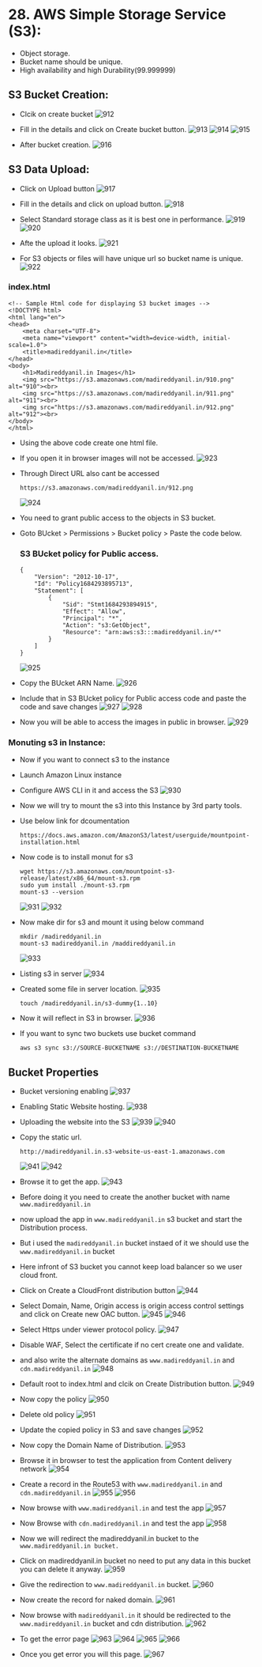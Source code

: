# 28. AWS Simple Storage Service (S3):

- Object storage.
- Bucket name should be unique.
- High availability and high Durability(99.999999)

## S3 Bucket Creation:

- Clcik on create bucket
  ![912](https://github.com/DevopsAllInOne/01-AWS-2024/blob/main/Notes-Images/500-939/912.png)

- Fill in the details and click on Create bucket button.
  ![913](https://github.com/DevopsAllInOne/01-AWS-2024/blob/main/Notes-Images/500-939/913.png)
  ![914](https://github.com/DevopsAllInOne/01-AWS-2024/blob/main/Notes-Images/500-939/914.png)
  ![915](https://github.com/DevopsAllInOne/01-AWS-2024/blob/main/Notes-Images/500-939/915.png)

- After bucket creation.
  ![916](https://github.com/DevopsAllInOne/01-AWS-2024/blob/main/Notes-Images/500-939/916.png)

## S3 Data Upload:

- Click on Upload button
  ![917](https://github.com/DevopsAllInOne/01-AWS-2024/blob/main/Notes-Images/500-939/917.png)

- Fill in the details and click on upload button.
  ![918](https://github.com/DevopsAllInOne/01-AWS-2024/blob/main/Notes-Images/500-939/918.png)

- Select Standard storage class as it is best one in performance.
  ![919](https://github.com/DevopsAllInOne/01-AWS-2024/blob/main/Notes-Images/500-939/919.png)
  ![920](https://github.com/DevopsAllInOne/01-AWS-2024/blob/main/Notes-Images/500-939/920.png)

- Afte the upload it looks.
  ![921](https://github.com/DevopsAllInOne/01-AWS-2024/blob/main/Notes-Images/500-939/921.png)

- For S3 objects or files will have unique url so bucket name is unique.
  ![922](https://github.com/DevopsAllInOne/01-AWS-2024/blob/main/Notes-Images/500-939/922.png)

### index.html

  ```
  <!-- Sample Html code for displaying S3 bucket images -->
  <!DOCTYPE html>
  <html lang="en">
  <head>
      <meta charset="UTF-8">
      <meta name="viewport" content="width=device-width, initial-scale=1.0">
      <title>madireddyanil.in</title>
  </head>
  <body>
      <h1>Madireddyanil.in Images</h1>
      <img src="https://s3.amazonaws.com/madireddyanil.in/910.png" alt="910"><br>
      <img src="https://s3.amazonaws.com/madireddyanil.in/911.png" alt="911"><br>
      <img src="https://s3.amazonaws.com/madireddyanil.in/912.png" alt="912"><br>
  </body>
  </html>
  ```

- Using the above code create one html file.
- If you open it in browser images will not be accessed.
  ![923](https://github.com/DevopsAllInOne/01-AWS-2024/blob/main/Notes-Images/500-939/923.png)

- Through Direct URL also cant be accessed
  ```
  https://s3.amazonaws.com/madireddyanil.in/912.png
  ```
  ![924](https://github.com/DevopsAllInOne/01-AWS-2024/blob/main/Notes-Images/500-939/924.png)

- You need to grant public access to the objects in S3 bucket.
- Goto BUcket > Permissions > Bucket policy > Paste the code below.
  ### S3 BUcket policy for Public access.
  ```
  {
      "Version": "2012-10-17",
      "Id": "Policy1684293895713",
      "Statement": [
          {
              "Sid": "Stmt1684293894915",
              "Effect": "Allow",
              "Principal": "*",
              "Action": "s3:GetObject",
              "Resource": "arn:aws:s3:::madireddyanil.in/*"
          }
      ]
  }
  ```
  ![925](https://github.com/DevopsAllInOne/01-AWS-2024/blob/main/Notes-Images/500-939/925.png)

- Copy the BUcket ARN Name.
  ![926](https://github.com/DevopsAllInOne/01-AWS-2024/blob/main/Notes-Images/500-939/926.png)

- Include that in S3 BUcket policy for Public access code and paste the code and save changes
  ![927](https://github.com/DevopsAllInOne/01-AWS-2024/blob/main/Notes-Images/500-939/927.png)
  ![928](https://github.com/DevopsAllInOne/01-AWS-2024/blob/main/Notes-Images/500-939/928.png)

- Now you will be able to access the images in public in browser.
  ![929](https://github.com/DevopsAllInOne/01-AWS-2024/blob/main/Notes-Images/500-939/929.png)

### Monuting s3 in Instance:

- Now if you want to connect s3 to the instance
- Launch Amazon Linux instance
- Configure AWS CLI in it and access the S3
  ![930](https://github.com/DevopsAllInOne/01-AWS-2024/blob/main/Notes-Images/500-939/930.png)

- Now we will try to mount the s3 into this Instance by 3rd party tools.
- Use below link for dcoumentation
  ```
  https://docs.aws.amazon.com/AmazonS3/latest/userguide/mountpoint-installation.html
  ```
- Now code is to install monut for s3
  ```
  wget https://s3.amazonaws.com/mountpoint-s3-release/latest/x86_64/mount-s3.rpm
  sudo yum install ./mount-s3.rpm
  mount-s3 --version
  ```
  ![931](https://github.com/DevopsAllInOne/01-AWS-2024/blob/main/Notes-Images/500-939/931.png)
  ![932](https://github.com/DevopsAllInOne/01-AWS-2024/blob/main/Notes-Images/500-939/932.png)

- Now make dir for s3 and mount it using below command
  ```
  mkdir /madireddyanil.in
  mount-s3 madireddyanil.in /maddireddyanil.in
  ```
  ![933](https://github.com/DevopsAllInOne/01-AWS-2024/blob/main/Notes-Images/500-939/933.png)

- Listing s3 in server
  ![934](https://github.com/DevopsAllInOne/01-AWS-2024/blob/main/Notes-Images/500-939/934.png)

- Created some file in server location.
  ![935](https://github.com/DevopsAllInOne/01-AWS-2024/blob/main/Notes-Images/500-939/935.png)
  ```
  touch /madireddyanil.in/s3-dummy{1..10}
  ```

- Now it will reflect in S3 in browser.
  ![936](https://github.com/DevopsAllInOne/01-AWS-2024/blob/main/Notes-Images/500-939/936.png)

- If you want to sync two buckets use bucket command
  ```
  aws s3 sync s3://SOURCE-BUCKETNAME s3://DESTINATION-BUCKETNAME
  ```

## Bucket Properties

- Bucket versioning enabling
  ![937](https://github.com/DevopsAllInOne/01-AWS-2024/blob/main/Notes-Images/500-939/937.png)

- Enabling Static Website hosting.
  ![938](https://github.com/DevopsAllInOne/01-AWS-2024/blob/main/Notes-Images/500-939/938.png)

- Uploading the website into the S3
  ![939](https://github.com/DevopsAllInOne/01-AWS-2024/blob/main/Notes-Images/500-939/939.png)
  ![940](https://github.com/DevopsAllInOne/01-AWS-2024/blob/main/Notes-Images/940-1407/940.png)

- Copy the static url.
  ```
  http://madireddyanil.in.s3-website-us-east-1.amazonaws.com
  ```
  ![941](https://github.com/DevopsAllInOne/01-AWS-2024/blob/main/Notes-Images/940-1407/941.png)
  ![942](https://github.com/DevopsAllInOne/01-AWS-2024/blob/main/Notes-Images/940-1407/942.png)

- Browse it to get the app.
  ![943](https://github.com/DevopsAllInOne/01-AWS-2024/blob/main/Notes-Images/940-1407/943.png)

- Before doing it you need to create the another bucket with name ```www.madireddyanil.in```
- now upload the app in ```www.madireddyanil.in``` s3 bucket and start the Distribution process.
- But i used the ```madireddyanil.in``` bucket instaed of it we should use the ```www.madireddyanil.in``` bucket
- Here infront of S3 bucket you cannot keep load balancer so we user cloud front.
- Click on Create a CloudFront distribution button
  ![944](https://github.com/DevopsAllInOne/01-AWS-2024/blob/main/Notes-Images/940-1407/944.png)

- Select Domain, Name, Origin access is origin access control settings and click on Create new OAC button.
  ![945](https://github.com/DevopsAllInOne/01-AWS-2024/blob/main/Notes-Images/940-1407/945.png)
  ![946](https://github.com/DevopsAllInOne/01-AWS-2024/blob/main/Notes-Images/940-1407/946.png)

- Select Https under viewer protocol policy.
  ![947](https://github.com/DevopsAllInOne/01-AWS-2024/blob/main/Notes-Images/940-1407/947.png)

- Disable WAF, Select the certificate if no cert create one and validate.
- and also write the alternate domains as ```www.madireddyanil.in``` and ```cdn.madireddyanil.in```
  ![948](https://github.com/DevopsAllInOne/01-AWS-2024/blob/main/Notes-Images/940-1407/948.png)

- Default root to index.html and clcik on Create Distribution button.
  ![949](https://github.com/DevopsAllInOne/01-AWS-2024/blob/main/Notes-Images/940-1407/949.png)

- Now copy the policy
  ![950](https://github.com/DevopsAllInOne/01-AWS-2024/blob/main/Notes-Images/940-1407/950.png)

- Delete old policy
  ![951](https://github.com/DevopsAllInOne/01-AWS-2024/blob/main/Notes-Images/940-1407/951.png)

- Update the copied policy in S3 and save changes
  ![952](https://github.com/DevopsAllInOne/01-AWS-2024/blob/main/Notes-Images/940-1407/952.png)

- Now copy the Domain Name of Distribution.
  ![953](https://github.com/DevopsAllInOne/01-AWS-2024/blob/main/Notes-Images/940-1407/953.png)

- Browse it in browser to test the application from Content delivery network
  ![954](https://github.com/DevopsAllInOne/01-AWS-2024/blob/main/Notes-Images/940-1407/954.png)

- Create a record in the Route53 with ```www.madireddyanil.in``` and ```cdn.madireddyanil.in```
  ![955](https://github.com/DevopsAllInOne/01-AWS-2024/blob/main/Notes-Images/940-1407/955.png)
  ![956](https://github.com/DevopsAllInOne/01-AWS-2024/blob/main/Notes-Images/940-1407/956.png)

- Now browse with ```www.madireddyanil.in``` and test the app
  ![957](https://github.com/DevopsAllInOne/01-AWS-2024/blob/main/Notes-Images/940-1407/957.png)

- Now Browse with ```cdn.madireddyanil.in``` and test the app
  ![958](https://github.com/DevopsAllInOne/01-AWS-2024/blob/main/Notes-Images/940-1407/958.png)

- Now we will redirect the madireddyanil.in bucket to the ```www.madireddyanil.in bucket.```
- Click on madireddyanil.in bucket no need to put any data in this bucket you can delete it anyway.
  ![959](https://github.com/DevopsAllInOne/01-AWS-2024/blob/main/Notes-Images/940-1407/959.png)

- Give the redirection to ```www.madireddyanil.in``` bucket.
  ![960](https://github.com/DevopsAllInOne/01-AWS-2024/blob/main/Notes-Images/940-1407/960.png)

- Now create the record for naked domain.
  ![961](https://github.com/DevopsAllInOne/01-AWS-2024/blob/main/Notes-Images/940-1407/961.png)

- Now browse with ```madireddyanil.in``` it should be redirected to the ```www.madireddyanil.in``` bucket and cdn
  distribution.
  ![962](https://github.com/DevopsAllInOne/01-AWS-2024/blob/main/Notes-Images/940-1407/962.png)

- To get the error page
  ![963](https://github.com/DevopsAllInOne/01-AWS-2024/blob/main/Notes-Images/940-1407/963.png)
  ![964](https://github.com/DevopsAllInOne/01-AWS-2024/blob/main/Notes-Images/940-1407/964.png)
  ![965](https://github.com/DevopsAllInOne/01-AWS-2024/blob/main/Notes-Images/940-1407/965.png)
  ![966](https://github.com/DevopsAllInOne/01-AWS-2024/blob/main/Notes-Images/940-1407/966.png)

- Once you get error you will this page.
  ![967](https://github.com/DevopsAllInOne/01-AWS-2024/blob/main/Notes-Images/940-1407/967.png)
